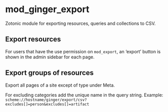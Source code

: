 mod_ginger_export
=================

Zotonic module for exporting resources, queries and collections to CSV.

Export resources
----------------

For users that have the use permission on `mod_export`, an ‘export’ button is
shown in the admin sidebar for each page.

Export groups of resources
--------------------------

Export all pages of a site except of type under Meta.

For excluding categories add the unique name in the query string.
Example: `scheme://hostname/ginger/export/csv?excludes[]=person&excludes[]=artifact`
